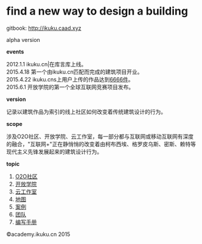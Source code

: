 find a new way to design a building 
========

gitbook: http://ikuku.caad.xyz

alpha version  

**events**  

2012.1.1 ikuku.cn|在库言库上线。  
2015.4.18 第一个由ikuku.cn匹配而完成的建筑项目开业。  
2015.4.22 ikuku.cns上用户上传的作品达到[6666件]()。     
2015.6.1 开放学院的第一个全球互联网竞赛项目发布。


**version**   

记录以建筑作品为索引的线上社区如何改变着传统建筑设计的行为。

**scope**    

涉及O2O社区、开放学院、云工作室，每一部分都与互联网或移动互联网有深度的融合，"互联网+"正在静悄悄的改变着由柯布西埃、格罗皮乌斯、密斯、赖特等现代主义先锋发展起来的建筑设计行为。


**topic**  

1. [O2O社区](o2o_sn.md)  
2. [开放学院](academy.md)   
3. [云工作室](studio.md)     
5. [地图](http://www.ikuku.cn/map.php)  
6. [案例](cases.md)
7. [团队](team.md)  
8. [编写手册](guide.md)


&copy;academy.ikuku.cn 2015
 
